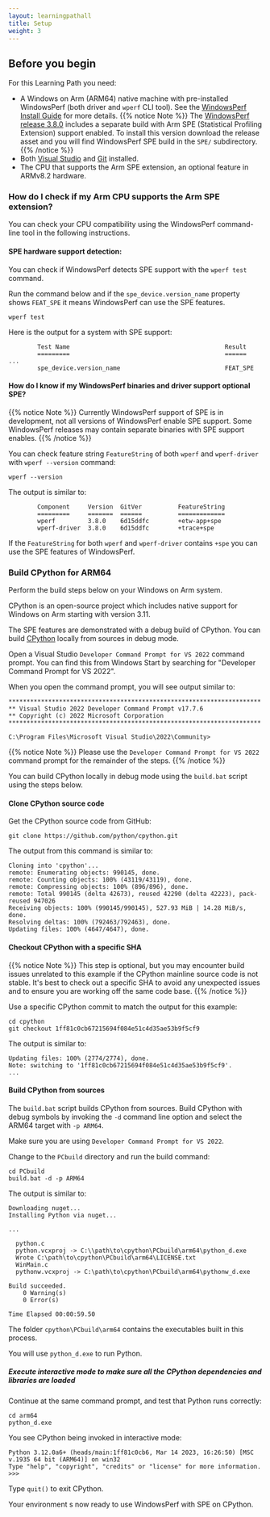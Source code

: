 ```yaml
---
layout: learningpathall
title: Setup 
weight: 3
---
```



## Before you begin

For this Learning Path you need:

* A Windows on Arm (ARM64) native machine with pre-installed WindowsPerf (both driver and `wperf` CLI tool). See the [WindowsPerf Install Guide](/install-guides/wperf/) for more details.
  {{% notice Note %}}
The [WindowsPerf release 3.8.0](https://github.com/arm-developer-tools/windowsperf/releases/tag/3.8.0) includes a separate build with Arm SPE (Statistical Profiling Extension) support enabled. To install this version download the release asset and you will find WindowsPerf SPE build in the `SPE/` subdirectory.
{{% /notice %}}
* Both [Visual Studio](/install-guides/vs-woa/) and [Git](/install-guides/git-woa/) installed.
* The CPU that supports the Arm SPE extension, an optional feature in ARMv8.2 hardware. 

### How do I check if my Arm CPU supports the Arm SPE extension?

You can check your CPU compatibility using the WindowsPerf command-line tool in the following instructions.

#### SPE hardware support detection:

You can check if WindowsPerf detects SPE support with the `wperf test` command. 

Run the command below and if the `spe_device.version_name` property shows `FEAT_SPE` it means WindowsPerf can use the SPE features. 

```console
wperf test
```

Here is the output for a system with SPE support:

```output
        Test Name                                           Result
        =========                                           ======
...
        spe_device.version_name                             FEAT_SPE
```

#### How do I know if my WindowsPerf binaries and driver support optional SPE?

{{% notice Note %}}
Currently WindowsPerf support of SPE is in development, not all versions of WindowsPerf enable SPE support. Some WindowsPerf releases may contain separate binaries with SPE support enables.
{{% /notice %}}

You can check feature string `FeatureString` of both `wperf` and `wperf-driver` with `wperf --version` command:

```console
wperf --version
```

The output is similar to:

```output
        Component     Version  GitVer          FeatureString
        =========     =======  ======          =============
        wperf         3.8.0    6d15ddfc        +etw-app+spe
        wperf-driver  3.8.0    6d15ddfc        +trace+spe
```

If the `FeatureString` for both `wperf` and `wperf-driver` contains `+spe` you can use the SPE features of WindowsPerf.

### Build CPython for ARM64

Perform the build steps below on your Windows on Arm system.

CPython is an open-source project which includes native support for Windows on Arm starting with version 3.11. 

The SPE features are demonstrated with a debug build of CPython. You can build [CPython](https://github.com/python/cpython) locally from sources in debug mode.

Open a Visual Studio `Developer Command Prompt for VS 2022` command prompt. You can find this from Windows Start by searching for "Developer Command Prompt for VS 2022".

When you open the command prompt, you will see output similar to:

```output
**********************************************************************
** Visual Studio 2022 Developer Command Prompt v17.7.6
** Copyright (c) 2022 Microsoft Corporation
**********************************************************************

C:\Program Files\Microsoft Visual Studio\2022\Community>
```

{{% notice Note %}}
Please use the `Developer Command Prompt for VS 2022` command prompt for the remainder of the steps. 
{{% /notice %}}

You can build CPython locally in debug mode using the `build.bat` script using the steps below. 

#### Clone CPython source code

Get the CPython source code from GitHub:

```command
git clone https://github.com/python/cpython.git
```

The output from this command is similar to:

```output
Cloning into 'cpython'...
remote: Enumerating objects: 990145, done.
remote: Counting objects: 100% (43119/43119), done.
remote: Compressing objects: 100% (896/896), done.
remote: Total 990145 (delta 42673), reused 42290 (delta 42223), pack-reused 947026
Receiving objects: 100% (990145/990145), 527.93 MiB | 14.28 MiB/s, done.
Resolving deltas: 100% (792463/792463), done.
Updating files: 100% (4647/4647), done.
```

#### Checkout CPython with a specific SHA

{{% notice Note %}}
This step is optional, but you may encounter build issues unrelated to this example if the CPython mainline source code is not stable. It's best to check out a specific SHA to avoid any unexpected issues and to ensure you are working off the same code base.
{{% /notice %}}

Use a specific CPython commit to match the output for this example:

```console
cd cpython
git checkout 1ff81c0cb67215694f084e51c4d35ae53b9f5cf9
```
The output is similar to:

```output
Updating files: 100% (2774/2774), done.
Note: switching to '1ff81c0cb67215694f084e51c4d35ae53b9f5cf9'.
...
```

#### Build CPython from sources

The `build.bat` script builds CPython from sources. Build CPython with debug symbols by invoking the `-d` command line option and select the ARM64 target with `-p ARM64`.

Make sure you are using `Developer Command Prompt for VS 2022`.

Change to the `PCbuild` directory and run the build command:

```console
cd PCbuild
build.bat -d -p ARM64
```

The output is similar to:

```output
Downloading nuget...
Installing Python via nuget...

...

  python.c
  python.vcxproj -> C:\\path\to\cpython\PCbuild\arm64\python_d.exe
  Wrote C:\path\to\cpython\PCbuild\arm64\LICENSE.txt
  WinMain.c
  pythonw.vcxproj -> C:\path\to\cpython\PCbuild\arm64\pythonw_d.exe

Build succeeded.
    0 Warning(s)
    0 Error(s)

Time Elapsed 00:00:59.50
```

The folder `cpython\PCbuild\arm64` contains the executables built in this process. 

You will use `python_d.exe` to run Python.

##### Execute interactive mode to make sure all the CPython dependencies and libraries are loaded

Continue at the same command prompt, and test that Python runs correctly:

```console
cd arm64
python_d.exe
```

You see CPython being invoked in interactive mode:

```output
Python 3.12.0a6+ (heads/main:1ff81c0cb6, Mar 14 2023, 16:26:50) [MSC v.1935 64 bit (ARM64)] on win32
Type "help", "copyright", "credits" or "license" for more information.
>>>
```

Type `quit()` to exit CPython.

Your environment s now ready to use WindowsPerf with SPE on CPython. 
